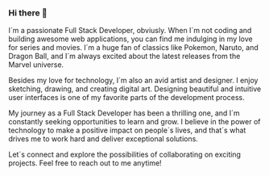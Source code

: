 ### Hi there 👋

  I´m a passionate Full Stack Developer, obviusly. When I´m not coding and building awesome web applications, you can find me indulging in my love for series and movies. I´m a huge fan of classics like Pokemon, Naruto, and Dragon Ball, and I´m always excited about the latest releases from the Marvel universe.
  
  Besides my love for technology, I´m also an avid artist and designer. I enjoy sketching, drawing, and creating digital art. Designing beautiful and intuitive user interfaces is one of my favorite parts of the development process.
  
  My journey as a Full Stack Developer has been a thrilling one, and I´m constantly seeking opportunities to learn and grow. I believe in the power of technology to make a positive impact on people´s lives, and that´s what drives me to work hard and deliver exceptional solutions.
  
  Let´s connect and explore the possibilities of collaborating on exciting projects. Feel free to reach out to me anytime!
<!--
**ManDKlaus/ManDKlaus** is a ✨ _special_ ✨ repository because its `README.md` (this file) appears on your GitHub profile.

Here are some ideas to get you started:

- 🔭 I’m currently working on ...
- 🌱 I’m currently learning ...
- 👯 I’m looking to collaborate on ...
- 🤔 I’m looking for help with ...
- 💬 Ask me about ...
- 📫 How to reach me: ...
- 😄 Pronouns: ...
- ⚡ Fun fact: ...
-->

